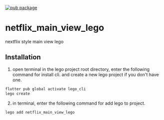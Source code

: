 [![pub package](https://img.shields.io/pub/v/netflix_main_view_lego.svg)](https://pub.dartlang.org/packages/netflix_main_view_lego)

# netflix_main_view_lego
nextflix style main view lego

##  Installation
1. open terminal in the lego project root directory, enter the following command for install cli.
   and create a new lego project if you don't have one.
```bash
flutter pub global activate lego_cli
lego create
```
2. in terminal, enter the following command for add lego to project.
```bash
lego add netflix_main_view_lego
```
